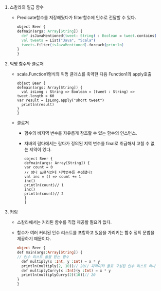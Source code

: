 

1. 스칼라의 일급 함수
    - Predicate함수를 저장해뒀다가 filter함수에 인수로 전달할 수 있다.
        
        ```css
        object Beer {
        defmain(args: Array[String]) {
          def isJavaMentioned(tweet: String) : Boolean = tweet.contains("Java")
          val tweets = List("Java", "Scala")
          tweets.filter(isJavaMentioned).foreach(println)
        }
        }
        ```
        
2. 익명 함수와 클로저
    - scala.Function1형식의 익명 클래스를 축약한 다음 Function1의 apply호출
        
        ```tsx
        object Beer {
        defmain(args: Array[String]) {
          val isLong : String => Boolean = (tweet : String) => tweet.length > 60
        var result = isLong.apply("short tweet")
          println(result)
        }
        }
        ```
        
    - 클로저
        - 함수의 비지역 변수를 자유롭게 참조할 수 있는 함수의 인스턴스.
        - 자바의 람다에서는 람다가 정의된 지역 변수를 final로 취급해서 고칠 수 없는 제약이 있다.
            
            ```tsx
            object Beer {
            defmain(args: Array[String]) {
            var count = 0
            // 람다 표현식인데 지역변수를 수정했다!
            val inc = () => count += 1
            inc()
            println(count)// 1
            inc()
            println(count)// 2
            }
            }
            ```
            
3. 커링
    - 스칼라에서는 커리된 함수를 직접 제공할 필요가 없다.
    - 함수가 여러 커리된 인수 리스트를 포함하고 있음을 가리키는 함수 정의 문법을 제공하기 때문이다.
        
        ```php
        object Beer {
        def main(args:Array[String]) {
        // 인수 리스트 둘을 받는 함수
          def multiply(x :Int, y :Int) = x * y
          println(multiply(2, 10))// 20// 파라미터 둘로 구성된 인수 리스트 하나를 받는 함수
          def multiplyCurry(x :Int)(y :Int) = x * y
          println(multiplyCurry(2)(10))// 20
        }
        }
        ```
